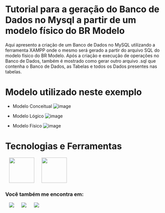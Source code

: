 # Tutorial para a geração do Banco de Dados no Mysql a partir de um modelo físico do BR Modelo

Aqui apresento a criação de um Banco de Dados no MySQL utilizando a ferramenta XAMPP onde o mesmo será gerado a partir do arquivo SQL do modelo físico do BR Modelo. Após a criação e execução de operações no Banco de Dados, também é mostrado como gerar outro arquivo .sql que contenha o Banco de Dados, as Tabelas e todos os Dados presentes nas tabelas.

# Modelo utilizado neste exemplo
- Modelo Conceitual
![image](https://github.com/ProfAndersonVanin/AulaBD_Cintia/assets/53703505/3be6776b-6600-4bf0-a8f2-f336ed055078)

- Modelo Lógico
![image](https://github.com/ProfAndersonVanin/AulaBD_Cintia/assets/53703505/ab6d3911-a50d-4469-8b39-43dc45db8e3b)

- Modelo Físico
![image](https://github.com/ProfAndersonVanin/AulaBD_Cintia/assets/53703505/4ad6ef9b-4975-4afd-9bf7-a9a4a650d886)


# Tecnologias e Ferramentas

<div style="display: inline">
  &nbsp;&nbsp;
  <img width='80' height='80' src="https://cdn.jsdelivr.net/gh/devicons/devicon@latest/icons/mysql/mysql-original-wordmark.svg" />
  &nbsp;&nbsp;&nbsp;&nbsp;
  <img width='80' height='80' src="https://cdn.jsdelivr.net/gh/devicons/devicon@latest/icons/apache/apache-original-wordmark.svg" />
  &nbsp;&nbsp;
</div>
          
### Você também me encontra em:

<div style="display: inline">
  &nbsp;&nbsp;
  <a href="https://www.linkedin.com/in/anderson-vanin/"><img src="https://img.shields.io/badge/linkedin-%230077B5.svg?style=for-the-badge&logo=linkedin&logoColor=white"></a>
  &nbsp;&nbsp;&nbsp;&nbsp;
  <a href="https://www.instagram.com/andersonsvanin"><img src="https://img.shields.io/badge/Instagram-%23E4405F.svg?style=for-the-badge&logo=Instagram&logoColor=white"></a>
  &nbsp;&nbsp;&nbsp;&nbsp;
  <a href="https://www.youtube.com/@andersonvanin7402"><img src="https://img.shields.io/badge/YouTube-%23FF0000.svg?style=for-the-badge&logo=YouTube&logoColor=white"></a>
  &nbsp;&nbsp;
</div>
